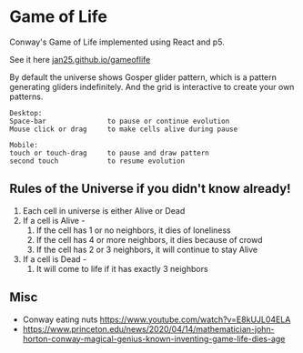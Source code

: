 # Game of Life

Conway's Game of Life implemented using React and p5.

See it here [jan25.github.io/gameoflife](https://jan25.github.io/gameoflife/)

By default the universe shows Gosper glider pattern, which is a pattern generating gliders indefinitely. And the grid is interactive to create your own patterns.

```
Desktop:
Space-bar               to pause or continue evolution
Mouse click or drag     to make cells alive during pause

Mobile:
touch or touch-drag     to pause and draw pattern
second touch            to resume evolution
```

## Rules of the Universe if you didn't know already!

1. Each cell in universe is either Alive or Dead
2. If a cell is Alive -
   1. If the cell has 1 or no neighbors, it dies of loneliness
   2. If the cell has 4 or more neighbors, it dies because of crowd
   3. If the cell has 2 or 3 neighbors, it will continue to stay Alive
3. If a cell is Dead -
   1. It will come to life if it has exactly 3 neighbors

## Misc

- Conway eating nuts https://www.youtube.com/watch?v=E8kUJL04ELA
- https://www.princeton.edu/news/2020/04/14/mathematician-john-horton-conway-magical-genius-known-inventing-game-life-dies-age
